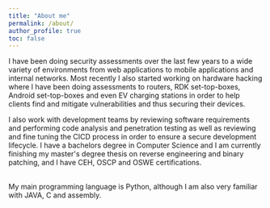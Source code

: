 ```yaml
---
title: "About me"
permalink: /about/
author_profile: true
toc: false
---
```


I have been doing security assessments over the last few years to a wide variety of environments from web applications to mobile applications and internal networks. Most recently I also started working on hardware hacking where I have been doing assessments to routers, RDK set-top-boxes, Android set-top-boxes and even EV charging stations in order to help clients find and mitigate vulnerabilities and thus securing their devices.
<br>

I also work with development teams by reviewing software requirements and performing code analysis and penetration testing as well as reviewing and fine tuning the CICD process in order to ensure a secure development lifecycle.
I have a bachelors degree in Computer Science and I am currently finishing my master's degree thesis on reverse engineering and binary patching, and I have CEH, OSCP and OSWE certifications.<br>
<br>

My main programming language is Python, although I am also very familiar with JAVA, C and assembly.
